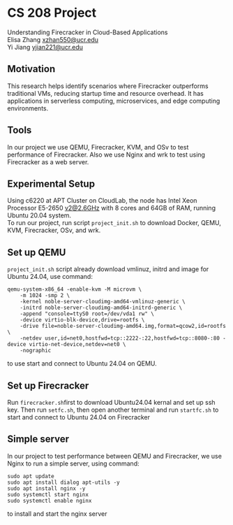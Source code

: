 # CS 208 Project  
Understanding Firecracker in Cloud-Based Applications  
Elisa Zhang xzhan550@ucr.edu  
Yi Jiang yjian221@ucr.edu  

## Motivation
This research helps identify scenarios where Firecracker outperforms traditional VMs, reducing startup time and resource overhead. It has applications in serverless computing, microservices, and edge computing environments.

## Tools
In our project we use QEMU, Firecracker, KVM, and OSv to test performance of Firecracker. Also we use Nginx and wrk to test using Firecracker as a web server.

## Experimental Setup
Using c6220 at APT Cluster on CloudLab, the node has Intel Xeon Processor E5-2650 v2@2.6GHz with 8 cores and 64GB of RAM, running Ubuntu 20.04 system.  
To run our project, run script `project_init.sh` to download Docker, QEMU, KVM, Firecracker, OSv, and wrk.

## Set up QEMU
`project_init.sh` script already download vmlinuz, initrd and image for Ubuntu 24.04, use command:  
```
qemu-system-x86_64 -enable-kvm -M microvm \
    -m 1024 -smp 2 \
    -kernel noble-server-cloudimg-amd64-vmlinuz-generic \
    -initrd noble-server-cloudimg-amd64-initrd-generic \
    -append "console=ttyS0 root=/dev/vda1 rw" \
    -device virtio-blk-device,drive=rootfs \
    -drive file=noble-server-cloudimg-amd64.img,format=qcow2,id=rootfs \
    -netdev user,id=net0,hostfwd=tcp::2222-:22,hostfwd=tcp::8080-:80 -device virtio-net-device,netdev=net0 \
    -nographic

```  
to use start and connect to Ubuntu 24.04 on QEMU.

## Set up Firecracker
Run `firecracker.sh`first to download Ubuntu24.04 kernal and set up ssh key. Then run `setfc.sh`, then open another terminal and run `startfc.sh` to start and connect to Ubuntu 24.04 on Firecracker

## Simple server
In our project to test performance between QEMU and Firecracker, we use Nginx to run a simple server, using command:  
```
sudo apt update
sudo apt install dialog apt-utils -y
sudo apt install nginx -y
sudo systemctl start nginx
sudo systemctl enable nginx
```  
to install and start the nginx server
